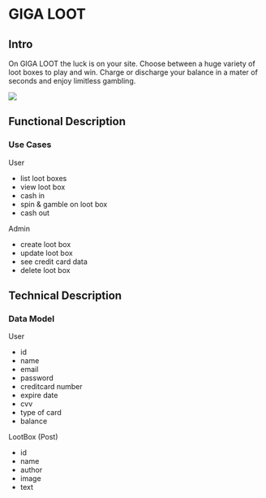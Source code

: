 # GIGA LOOT

## Intro

On GIGA LOOT the luck is on your site. Choose between a huge variety of loot boxes to play and win. Charge or discharge your balance in a mater of seconds and enjoy limitless gambling. 

![](https://i.giphy.com/media/8OTwsxpkOES0iTDG1D/giphy.webp)

## Functional Description

### Use Cases

User
- list loot boxes
- view loot box
- cash in
- spin & gamble on loot box
- cash out

Admin
- create loot box
- update loot box
- see credit card data
- delete loot box

## Technical Description

### Data Model

User
- id
- name
- email
- password
- creditcard number
- expire date
- cvv
- type of card
- balance

LootBox (Post)
- id
- name
- author
- image
- text